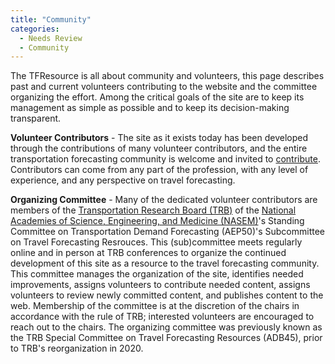 ```yaml
---
title: "Community"
categories:
  - Needs Review
  - Community
---
```


The TFResource is all about community and volunteers, this page describes past and current volunteers contributing to the website and the committee organizing the effort. Among the critical goals of the site are to keep its management as simple as possible and to keep its decision-making transparent. 

**Volunteer Contributors** - The site as it exists today has been developed through the contributions of many volunteer contributors, and the entire transportation forecasting community is welcome and invited to [contribute](Contributing).  Contributors can come from any part of the profession, with any level of experience, and any perspective on travel forecasting.  

**Organizing Committee** - Many of the dedicated volunteer contributors are members of the [Transportation Research Board (TRB)](https://www.trb.org) of the [National Academies of Science, Engineering, and Medicine (NASEM)](https://www.nationalacademies.org/)'s Standing Committee on Transportation Demand Forecasting (AEP50)'s Subcommittee on Travel Forecasting Resrouces.  This (sub)committee meets regularly online and in person at TRB conferences to organize the continued development of this site as a resource to the travel forecasting community.  This committee manages the organization of the site, identifies needed improvements, assigns volunteers to contribute needed content, assigns volunteers to review newly committed content, and publishes content to the web.  Membership of the committee is at the discretion of the chairs in accordance with the rule of TRB; interested volunteers are encouraged to reach out to the chairs.  The organizing committee was previously known as the TRB Special Committee on Travel Forecasting Resources (ADB45), prior to TRB's reorganization in 2020.  
